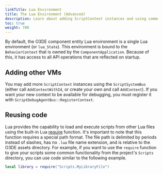 ```yaml
---
linkTitle: Lua Environment
title: The Lua Environment (Advanced)
description: Learn about adding ScriptContext instances and using common code in the Open 3D Engine Lua environment.
toc: true
weight: 700
---
```


By default, the O3DE component entity Lua environment is a single Lua environment \(or `lua_State`\). This environment is bound to the `BehaviorContext` that is owned by the `ComponentApplication`. Because of this, it has access to all API operations that are reflected on startup.

## Adding other VMs 

You may add more `ScriptContext` instances using the `ScriptSystemBus` \(either call `AddContextWithId`, or create your own and call `AddContext`\). If you want your new context to be available for debugging, you must register it with `ScriptDebugAgentBus::RegisterContext`.

## Reusing code 

Lua provides the capability to load and execute scripts from other Lua files using the built-in Lua [require](https://www.lua.org/pil/8.1.html) function. It's important to note that this function requires a special path format. The file path is delimited by periods instead of slashes, has no `.lua` file name extension, and is relative to the O3DE assets directory. For example, if you want to use the `require` function to give your scripts some common functionality from the project's `Scripts` directory, you can use code similar to the following example.

```lua
local library = require("Scripts.MyLibraryFile")
```
